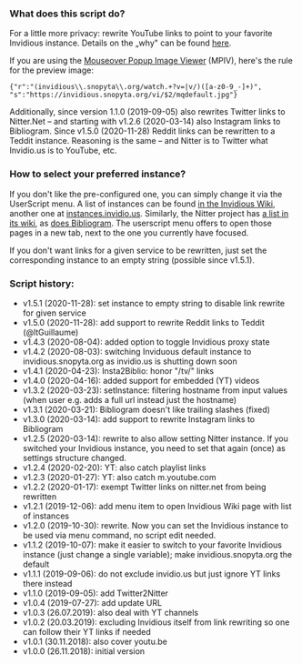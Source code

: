 ### What does this script do?
For a little more privacy: rewrite YouTube links to point to your favorite Invidious instance. Details on the „why" can be found [here](https://www.kuketz-blog.de/empfehlungsecke/#youtube).

If you are using the [Mouseover Popup Image Viewer](https://greasyfork.org/de/scripts/404-mouseover-popup-image-viewer) (MPIV), here's the rule for the preview image:

    {"r":"(invidious\\.snopyta\\.org/watch.+?v=|v/)([a-z0-9_-]+)", "s":"https://invidious.snopyta.org/vi/$2/mqdefault.jpg"}

Additionally, since version 1.1.0 (2019-09-05) also rewrites Twitter links to Nitter.Net – and starting with v1.2.6 (2020-03-14) also Instagram links to Bibliogram. Since v1.5.0 (2020-11-28) Reddit links can be rewritten to a Teddit instance. Reasoning is the same – and Nitter is to Twitter what Invidio.us is to YouTube, etc.


### How to select your preferred instance?
If you don't like the pre-configured one, you can simply change it via the UserScript menu. A list of instances can be found [in the Invidious Wiki](https://github.com/omarroth/invidious/wiki/Invidious-Instances), another one at [instances.invidio.us](https://instances.invidio.us/). Similarly, the Nitter project has [a list in its wiki](https://github.com/zedeus/nitter/wiki/Instances), as [does Bibliogram](https://github.com/cloudrac3r/bibliogram/wiki/Instances). The userscript menu offers to open those pages in a new tab, next to the one you currently have focused.

If you don't want links for a given service to be rewritten, just set the corresponding instance to an empty string (possible since v1.5.1).


### Script history:
* v1.5.1 (2020-11-28): set instance to empty string to disable link rewrite for given service
* v1.5.0 (2020-11-28): add support to rewrite Reddit links to Teddit (@ltGuillaume)
* v1.4.3 (2020-08-04): added option to toggle Invidious proxy state
* v1.4.2 (2020-08-03): switching Inviduous default instance to invidious.snopyta.org as invidio.us is shutting down soon
* v1.4.1 (2020-04-23): Insta2Biblio: honor "/tv/" links
* v1.4.0 (2020-04-16): added support for embedded (YT) videos
* v1.3.2 (2020-03-23): setInstance: filtering hostname from input values (when user e.g. adds a full url instead just the hostname)
* v1.3.1 (2020-03-21): Bibliogram doesn't like trailing slashes (fixed)
* v1.3.0 (2020-03-14): add support to rewrite Instagram links to Bibliogram
* v1.2.5 (2020-03-14): rewrite to also allow setting Nitter instance. If you switched your Invidious instance, you need to set that again (once) as settings structure changed.
* v1.2.4 (2020-02-20): YT: also catch playlist links
* v1.2.3 (2020-01-27): YT: also catch m.youtube.com
* v1.2.2 (2020-01-17): exempt Twitter links on nitter.net from being rewritten
* v1.2.1 (2019-12-06): add menu item to open Invidious Wiki page with list of instances
* v1.2.0 (2019-10-30): rewrite. Now you can set the Invidious instance to be used via menu command, no script edit needed.
* v1.1.2 (2019-10-07): make it easier to switch to your favorite Invidious instance (just change a single variable); make invidious.snopyta.org the default
* v1.1.1 (2019-09-06): do not exclude invidio.us but just ignore YT links there instead
* v1.1.0 (2019-09-05): add Twitter2Nitter
* v1.0.4 (2019-07-27): add update URL
* v1.0.3 (26.07.2019): also deal with YT channels
* v1.0.2 (20.03.2019): excluding Invidious itself from link rewriting so one can follow their YT links if needed
* v1.0.1 (30.11.2018): also cover youtu.be
* v1.0.0 (26.11.2018): initial version
